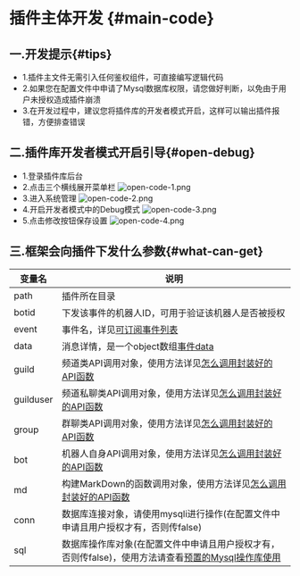 # 插件主体开发 {#main-code}

## 一.开发提示{#tips}
- 1.插件主文件无需引入任何鉴权组件，可直接编写逻辑代码
- 2.如果您在配置文件中申请了Mysql数据库权限，请您做好判断，以免由于用户未授权造成插件崩溃
- 3.在开发过程中，建议您将插件库的开发者模式开启，这样可以输出插件报错，方便排查错误

## 二.插件库开发者模式开启引导{#open-debug}
- 1.登录插件库后台
- 2.点击三个横线展开菜单栏
![open-code-1.png](/api/open-code-1.png)
- 3.进入系统管理
![open-code-2.png](/api/open-code-2.png)
- 4.开启开发者模式中的Debug模式
![open-code-3.png](/api/open-code-3.png)
- 5.点击修改按钮保存设置
![open-code-4.png](/api/open-code-4.png)

## 三.框架会向插件下发什么参数{#what-can-get}

| 变量名                    | 说明 |
| ----------------------- | -------------------------- |
| path       | 插件所在目录              |
| botid          | 下发该事件的机器人ID，可用于验证该机器人是否被授权     |
| event | 事件名，详见[可订阅事件列表](/api/event-list)                |
| data   | 消息详情，是一个object数组[事件data](/api/event-data)           |
| guild          | 频道类API调用对象，使用方法详见[怎么调用封装好的API函数](/api/how-use-function) |
| guilduser          | 频道私聊类API调用对象，使用方法详见[怎么调用封装好的API函数](/api/how-use-function) |
| group            | 群聊类API调用对象，使用方法详见[怎么调用封装好的API函数](/api/how-use-function) |
| bot            | 机器人自身API调用对象，使用方法详见[怎么调用封装好的API函数](/api/how-use-function) |
| md            | 构建MarkDown的函数调用对象，使用方法详见[怎么调用封装好的API函数](/api/how-use-function) |
| conn          | 数据库连接对象，请使用mysqli进行操作(在配置文件中申请且用户授权才有，否则传false) |
| sql          | 数据库操作库对象(在配置文件中申请且用户授权才有，否则传false)，使用方法请查看[预置的Mysql操作库使用](/api/mysql-tool-about) |